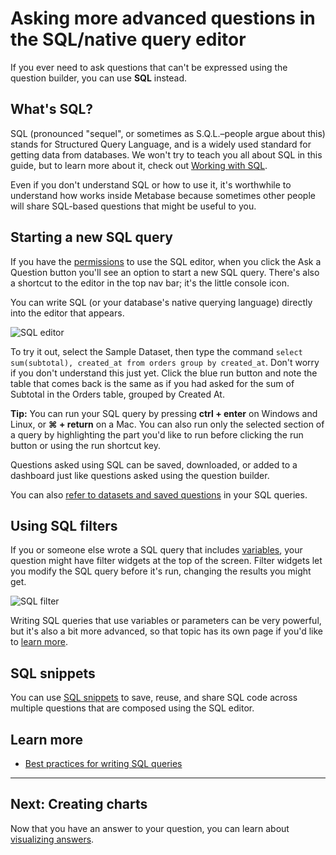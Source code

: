 # Asking more advanced questions in the SQL/native query editor

If you ever need to ask questions that can't be expressed using the question builder, you can use **SQL** instead.

## What's SQL?

SQL (pronounced "sequel", or sometimes as S.Q.L.–people argue about this) stands for Structured Query Language, and is a widely used standard for getting data from databases. We won't try to teach you all about SQL in this guide, but to learn more about it, check out [Working with SQL][learn-sql].

Even if you don't understand SQL or how to use it, it's worthwhile to understand how works inside Metabase because sometimes other people will share SQL-based questions that might be useful to you.

## Starting a new SQL query

If you have the [permissions](../administration-guide/05-setting-permissions.md) to use the SQL editor, when you click the Ask a Question button you'll see an option to start a new SQL query. There's also a shortcut to the editor in the top nav bar; it's the little console icon.

You can write SQL (or your database's native querying language) directly into the editor that appears.

![SQL editor](images/SQLInterface.png)

To try it out, select the Sample Dataset, then type the command `select sum(subtotal), created_at from orders group by created_at`. Don't worry if you don't understand this just yet. Click the blue run button and note the table that comes back is the same as if you had asked for the sum of Subtotal in the Orders table, grouped by Created At.

**Tip:** You can run your SQL query by pressing **ctrl + enter** on Windows and Linux, or **⌘ + return** on a Mac. You can also run only the selected section of a query by highlighting the part you'd like to run before clicking the run button or using the run shortcut key.

Questions asked using SQL can be saved, downloaded, or added to a dashboard just like questions asked using the question builder.

You can also [refer to datasets and saved questions][reference-datasets] in your SQL queries.

## Using SQL filters

If you or someone else wrote a SQL query that includes [variables](13-sql-parameters.md), your question might have filter widgets at the top of the screen. Filter widgets let you modify the SQL query before it's run, changing the results you might get.

![SQL filter](images/SQL-filter-widget.png)

Writing SQL queries that use variables or parameters can be very powerful, but it's also a bit more advanced, so that topic has its own page if you'd like to [learn more](13-sql-parameters.md).

## SQL snippets

You can use [SQL snippets](sql-snippets.md) to save, reuse, and share SQL code across multiple questions that are composed using the SQL editor.

## Learn more

- [Best practices for writing SQL queries](https://www.metabase.com/learn/sql-questions/sql-best-practices.html)

---

## Next: Creating charts

Now that you have an answer to your question, you can learn about [visualizing answers](05-visualizing-results.md).

[learn-sql]: https://www.metabase.com/learn/sql-questions 
[reference-datasets]: referencing-saved-questions-in-your-queries.md
